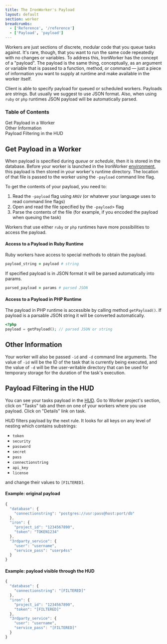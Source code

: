 ```yaml
---
title: The IronWorker's Payload
layout: default
section: worker
breadcrumbs:
  - ['Reference', '/reference']
  - ['Payload', 'payload']
---
```


Workers are just sections of discrete, modular code that you queue tasks against.
It's rare, though, that you want to run the same code repeatedly with no changes or variables.
To address this, IronWorker has the concept of a "payload".
The payload is the same thing, conceptually, as an argument or variable that is passed to a
function, method, or command —
just a piece of information you want to supply at runtime and make available in the worker itself.

Client is able to specify payload for queued or scheduled workers.
Payloads are strings. But usually we suggest to use JSON format.
Also, when using `ruby` or `php` runtimes JSON payload will be automatically parsed.

<section id="toc">
  <h3>Table of Contents</h3>
  <ul>
    <li><a href="#get_payload_in_a_worker">Get Payload in a Worker</a></li>
    <li><a href="#other_information">Other Information</a></li>
    <li><a href="#payload_filtering_in_the_hud">Payload Filtering in the HUD</a></li>
  </ul>
</section>

## Get Payload in a Worker

When payload is specified during *queue* or *schedule*, then it is stored in the database.
Before your worker is launched in the IronWorker [environment](/worker/reference/environment),
this payload is then stored in your worker's runtime directory. The location of that file is passed to the worker using the `-payload` command line flag.

To get the contents of your payload, you need to:

1. Read the `-payload` flag using `ARGV` (or whatever your language uses to read command line flags)
2. Open and read the file specified by the `-payload`> flag
3. Parse the contents of the file (for example, if you encoded the payload when queuing the task)

Workers that use either `ruby` or `php` runtimes have more possibilities to access the payload.

#### Access to a Payload in Ruby Runtime

Ruby workers have access to special methods to obtain the payload.

<div class="language ruby">

```ruby
payload_string = payload # string
```
</div>

If specified payload is in JSON format it will be parsed automatically into params.

<div class="language ruby">

```ruby
parsed_payload = params # parsed JSON
```
</div>

#### Access to a Payload in PHP Runtime

The payload in PHP runtime is accessible by calling method `getPayload()`.
If payload is a parsable JSON string it will be converted automatically.

<div class="language php">

```php
<?php
payload = getPayload(); // parsed JSON or string
```
</div>

## Other Information

Your worker will also be passed `-id` and `-d` command line arguments.
The value of `-id` will be the ID of the task that is currently being executed,
and the value of `-d` will be the user-writable directory
that can be used for temporary storage for the duration of the task's execution.

## Payload Filtering in the HUD

You can see your tasks payload in the [HUD](https://hud.iron.io).
Go to Worker project's section, click on "Tasks" tab and then on one of your workers where you use payload.
Click on "Details" link on task.

HUD filters payload by the next rule.
It looks for all keys on any level of nesting which contains substrings:

* `token`
* `security`
* `password`
* `secret`
* `pass`
* `connectionstring`
* `api_key`
* `license`

and change their values to `[FILTERED]`.

#### Example: original payload


```js
{
  "database": {
    "connectionstring": "postgres://usr:pass@host:port/db"
  },
  "iron": {
    "project_id": "1234567890",
    "token": "TOKEN1234"
  },
  "3rdparty_service": {
    "user": "username",
    "service_pass": "userp4ss"
  }
}
```

#### Example: payload visible through the HUD


```js
{
  "database": {
    "connectionstring": "[FILTERED]"
  },
  "iron": {
    "project_id": "1234567890",
    "token": "[FILTERED]"
  },
  "3rdparty_service": {
    "user": "username",
    "service_pass": "[FILTERED]"
  }
}
```
